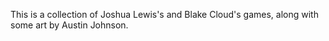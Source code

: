 This is a collection of Joshua Lewis's and Blake Cloud's games, along with some art by Austin Johnson.
